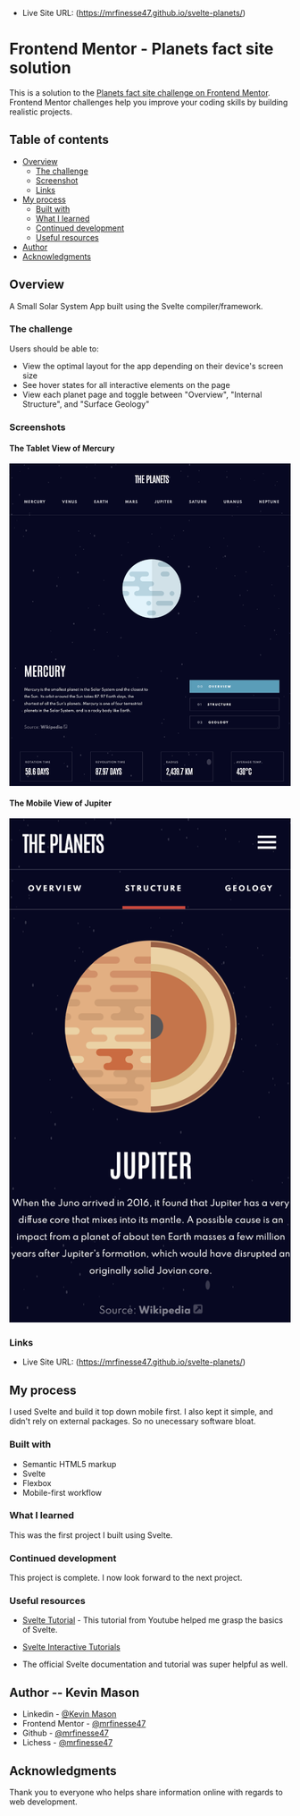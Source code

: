 - Live Site URL: (https://mrfinesse47.github.io/svelte-planets/)

# Frontend Mentor - Planets fact site solution

This is a solution to the [Planets fact site challenge on Frontend Mentor](https://www.frontendmentor.io/challenges/planets-fact-site-gazqN8w_f). Frontend Mentor challenges help you improve your coding skills by building realistic projects.

## Table of contents

- [Overview](#overview)
  - [The challenge](#the-challenge)
  - [Screenshot](#screenshot)
  - [Links](#links)
- [My process](#my-process)
  - [Built with](#built-with)
  - [What I learned](#what-i-learned)
  - [Continued development](#continued-development)
  - [Useful resources](#useful-resources)
- [Author](#author)
- [Acknowledgments](#acknowledgments)

## Overview

A Small Solar System App built using the Svelte compiler/framework.

### The challenge

Users should be able to:

- View the optimal layout for the app depending on their device's screen size
- See hover states for all interactive elements on the page
- View each planet page and toggle between "Overview", "Internal Structure", and "Surface Geology"

### Screenshots

#### The Tablet View of Mercury

![tablet view](./screenshots/1.png)

#### The Mobile View of Jupiter

![mobile view](./screenshots/2.png)

### Links

- Live Site URL: (https://mrfinesse47.github.io/svelte-planets/)

## My process

I used Svelte and build it top down mobile first. I also kept it simple, and didn't rely on external packages. So no unecessary software bloat.

### Built with

- Semantic HTML5 markup
- Svelte
- Flexbox
- Mobile-first workflow

### What I learned

This was the first project I built using Svelte.

### Continued development

This project is complete. I now look forward to the next project.

### Useful resources

- [Svelte Tutorial](https://www.youtube.com/watch?v=zojEMeQGGHs&list=PL4cUxeGkcC9hlbrVO_2QFVqVPhlZmz7tO&ab_channel=TheNetNinja) - This tutorial from Youtube helped me grasp the basics of Svelte.

- [Svelte Interactive Tutorials](https://svelte.dev/tutorial/basics)
- The official Svelte documentation and tutorial was super helpful as well.

## Author -- Kevin Mason

- Linkedin - [@Kevin Mason](https://www.linkedin.com/in/kevin-mason-7b83b3228/)
- Frontend Mentor - [@mrfinesse47](https://www.frontendmentor.io/profile/mrfinesse47)
- Github - [@mrfinesse47](https://github.com/mrfinesse47/)
- Lichess - [@mrfinesse47](https://lichess.org/@/mrfinesse47)

## Acknowledgments

Thank you to everyone who helps share information online with regards to web development.
